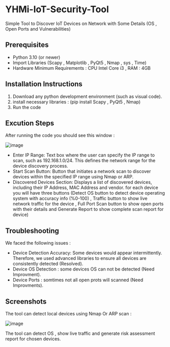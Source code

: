 # YHMi-IoT-Security-Tool
Simple Tool to Discover IoT Devices on Network with Some Details (OS , Open Ports and Vulnerabilities)

## Prerequisites
- Python 3.10 (or newer) 
- Import Libraries (Scapy , Matplotlib , PyQt5 , Nmap , sys , Time) 
- Hardware Minimum Requirements : CPU Intel Core i3 , RAM : 4GB

## Installation Instructions
1. Download any python development environment (such as visual code).
2. install necessary libraries :
   (pip install Scapy , PyQt5 , Nmap)
3. Run the code

## Excution Steps
After running the code you should see this window :

![image](https://github.com/user-attachments/assets/4e983de2-d23a-43c0-8263-d4e121f143c7)



- Enter IP Range: Text box where the user can specify the IP range to scan, such as 192.168.1.0/24. This defines the network range for the device discovery process.
- Start Scan Button: Button that initiates a network scan to discover devices within the specified IP range using Nmap or ARP.
- Discovered Devices Section: Displays a list of discovered devices, including their IP Address, MAC Address and vendor. for each device you will have three buttons (Detect OS button to detect device operating system with accuracy info (%0-100) , Traffic button to show live network traffic for the device , Full Port Scan button to show open ports with their details and Generate Report to show complete scan report for device)

## Troubleshooting
We faced the following issues :
- Device Detection Accuracy: Some devices would appear intermittently. Therefore, we used advanced libraries to ensure all devices are consistently detected (Resolved).
- Device OS Detection : some devices OS can not be detected (Need Improvment).
- Device Ports : somtimes not all open prots will scanned (Need Improvments).

## Screenshots 
The tool can detect local devices using Nmap Or ARP scan :

![image](https://github.com/user-attachments/assets/fdbe7503-8043-436b-9f16-af8e9efcee39)


The tool can detect OS , show live traffic and generate risk assessment report for chosen devices.
